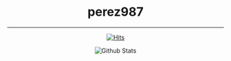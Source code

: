<div align="center">

# perez987
  
<hr>
  
<!-- [perez987](https://github.com/perez987). -->

<!-- [![](https://img.shields.io/badge/Repositories-perez987-informational?style=flat&logo=apple&logoColor=white&color=0677b7)](https://github.com/perez987?tab=repositories) -->
  
[![Hits](https://hits.sh/github.com/perez987/hits.svg?label=Visitors&extraCount=2254&labelColor=Grey&color=Blue)](https://hits.sh/github.com/perez987/hits/)

<!-- <hr> -->

![Github Stats](https://github-readme-stats.vercel.app/api?username=perez987&show_icons=true&theme=algolia&hide_title=true&disable_animations=true)

  
</div>
